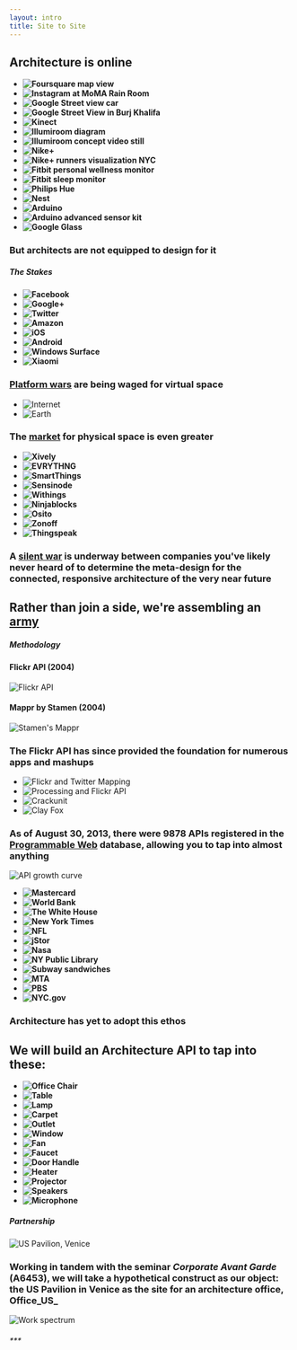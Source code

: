 ```yaml
---
layout: intro
title: Site to Site
---
```

## Architecture is online

*	__![Foursquare map view](http://s2.cdn.memeburn.com/wp-content/uploads/2012/06/New-Foursquare-Map.jpg)__
*	__![Instagram at MoMA Rain Room](http://24.media.tumblr.com/d3b5f277825c7e5d2779255c26bdfee4/tumblr_mox2yr0XcB1r1thfzo8_1280.jpg)__
*	__![Google Street view car](http://endthelie.com/wp-content/uploads/2012/05/Street-View-vehicle-Google.jpg)__
*	__![Google Street View in Burj Khalifa](http://9to5google.files.wordpress.com/2013/06/skyscraper.png?w=704&h=502)__
*	__![Kinect](http://www.extremetech.com/wp-content/uploads/2013/02/jackedkinectman.jpg)__
*	__![Illumiroom diagram](http://www.extremetech.com/wp-content/uploads/2013/01/microsoft-immersive-display-patent.jpg)__
*	__![Illumiroom concept video still](http://i2.cdnds.net/13/02/618x347/gaming-microsoft-illumi-room-concept-video-still.jpg)__
*	__![Nike+](http://cdn2.ubergizmo.com/wp-content/uploads/2013/01/Nike.jpg)__
*	__![Nike+ runners visualization NYC](http://www.fastcodesign.com/multisite_files/codesign/imagecache/inline-large/post-inline/Nike-Run-Map-1.jpg)__
*	__![Fitbit personal wellness monitor](http://www.healthyobsessions.net/wp-content/uploads/2010/12/fitbit-personal-wellness-monitor-xl.jpg)__
*	__![Fitbit sleep monitor](http://www.2wired2tired.com/wp-content/uploads/2013/03/Fitbit-Sleep.jpg)__
*	__![Philips Hue](http://cdn.macrumors.com/article-new/2013/05/philips_hue_starter_pack_iphone.jpg)__
*	__![Nest](http://cdn.macrumors.com/article-new/2012/05/nest_thermostat_iphone_app.jpg)__
*	__![Arduino](http://www.liquidware.com/system/0000/3648/Arduino_Uno_Angle.jpg)__
*	__![Arduino advanced sensor kit](http://www.dfrobot.com/image/cache/data/KIT0011/kit0011-600x600.jpg)__
*	__![Google Glass](http://www.droid-life.com/wp-content/uploads/2013/04/google-glass1.jpg)__


### But architects are not equipped to design for it

##### The Stakes

*	__![Facebook](http://www.webplatform.org/stewards/facebook/facebook_logo.png)__
*	__![Google+](http://www.n3rdabl3.co.uk/wp-content/uploads/2013/05/Google-Plus-Logo.png)__
*	__![Twitter](http://cdn.skattertech.com/files/2011/05/twitter-logo.jpg)__
*	__![Amazon](http://www.toxel.com/wp-content/uploads/2010/06/logo04.jpg)__
*	__![iOS](http://readingonscreen.files.wordpress.com/2013/04/ios-logo.jpg?w=750)__
*	__![Android](http://images.wallstcheatsheet.com/wp-content/uploads/2012/05/android-logo-white.png)__
*	__![Windows Surface](http://www.telos.com/emerging-technologies/capabilities/images/Microsoft-Surface-Logo.jpg)__
*	__![Xiaomi](http://androidspin.com/wp-content/uploads/2012/10/MIUIEs-Logo.png)__

### [Platform wars](http://techcrunch.com/2013/03/09/bring-on-the-platform-wars/) are being waged for virtual space


*	![Internet](https://raw.github.com/site2site/site2site.github.io/master/images/introduction/imageOfTheInternet.png)
*	![Earth](https://raw.github.com/site2site/site2site.github.io/master/images/introduction/blueMarble-Earth_650px.png)

### The [market](http://postscapes.com/internet-of-things-market-size) for physical space is even greater


*	__![Xively](http://blog.logmein.com/wp-content/uploads/2013/07/xively-logo-rgb-bluebg.png)__
*	__![EVRYTHNG](http://www.evrythng.com/wp-content/themes/evrytheme/img/logo.png)__
*	__![SmartThings](http://minnov8.com/site/wp-content/uploads/2013/03/smartthings-logo.jpg)__
*	__![Sensinode](https://partner.m2m.telekom.com/upload/CompanyImages/Sensinode%20Logo_344.jpg)__
*	__![Withings](http://tactiosoft.com/wp-content/uploads/2013/04/partners_withings.png)__
*	__![Ninjablocks](http://new.ninjablocks.com/media/logo_thumb.png)__
*	__![Osito](http://www.getosito.com/downloads/Osito.Logo.Stacked.png)__
*	__![Zonoff](https://si0.twimg.com/profile_images/1408173359/zonoff_cyan_on_square_480_px.jpg)__
*	__![Thingspeak](http://iobridge.com/technology/thingspeak/ThingSpeak_Logo.jpg)__



### A [silent war](http://www.wired.com/gadgetlab/2013/05/internet-of-things/) is underway between companies you've likely never heard of to determine the meta-design for the connected, responsive architecture of the very near future

## Rather than join a side, we're assembling an [army](https://github.com/organizations/site2site)


##### Methodology


#### Flickr API (2004)  
![Flickr API](http://img.clickonf5.org/it/HowToCreateAPIForFlickrAccountsToSharePi_D24B/flickr_api_request.gif)


#### Mappr by Stamen (2004)
![Stamen's Mappr](http://stamen.com/files/route66.jpg)


### The Flickr API has since provided the foundation for numerous apps and mashups

*	![Flickr and Twitter Mapping](http://farm7.static.flickr.com/6023/5912385701_470d2b97ac.jpg)
*	![Processing and Flickr API](http://api.ning.com/files/6CGVPUR09zgWHqiBzFexcLWniaxtO7kdN*YpTCHKGKCr3RmwcNRu-6xPcVkiKFEouiwzyK8n9fx0IuLilr2eaqPielQd2Uzf/flick13.png)
*	![Crackunit](http://www.crackunit.com/wp-content/uploads/2006/04/Picture%204.jpg)
*	![Clay Fox](http://www.clayfox.com/images/blog/flickrgraph.jpg)


### As of August 30, 2013, there were 9878 APIs registered in the [Programmable Web](http://www.programmableweb.com/) database, allowing you to tap into almost anything

![API growth curve](https://raw.github.com/site2site/site2site.github.io/master/images/introduction/API_GROWTH.png)


*	__![Mastercard](http://upload.wikimedia.org/wikipedia/en/b/b7/MasterCard_Logo.svg)__
*	__![World Bank](http://www.ranklogos.com/wp-content/uploads/2012/05/World-Bank-logo.jpg)__
*	__![The White House](http://www.concordia.lib.la.us/images/Links/the%20white%20house.jpg)__
*	__![New York Times](http://breadandwinechicago.com/wordpress/wp-content/uploads/2011/06/nytLogo.jpg)__
*	__![NFL](http://www.thebloggerconnection.com/wp-content/uploads/2012/09/nfl-logo.gif)__
*	__![jStor](http://blogs.warwick.ac.uk/images/libraryartsnews/2009/07/14/jstor_logo.jpg?maxWidth=500)__
*	__![Nasa](http://upload.wikimedia.org/wikipedia/commons/2/25/Nasa-logo.gif)__
*	__![NY Public Library](http://2.bp.blogspot.com/_6Y672X_Bfv0/TIYmsWqwxII/AAAAAAAAAVo/9V9nVlRRXr4/s320/NYPL_logo1_black_pos.JPG)__
*	__![Subway sandwiches](http://lonelyconservative.com/wp-content/uploads/2013/07/subway-logo-eat-fresh-2.jpg)__
*	__![MTA](http://statepolitics.lohudblogs.com/files/2011/12/mta-logo.jpg)__
*	__![PBS](http://www.nerdist.com/wp-content/uploads/2010/10/pbs_logo-365x300.jpg)__
*	__![NYC.gov](http://www.nyc.gov/html/misc/html/tour/images/NYCgov_logo.gif)__


### Architecture has yet to adopt this ethos


## We will build an Architecture API to tap into these:

*	__![Office Chair](https://rawgithub.com/site2site/site2site.github.io/master/images/introduction/office_chair.svg)__
*	__![Table](https://rawgithub.com/site2site/site2site.github.io/master/images/introduction/table.svg)__
*	__![Lamp](https://rawgithub.com/site2site/site2site.github.io/master/images/introduction/lamp.svg)__
*	__![Carpet](https://rawgithub.com/site2site/site2site.github.io/master/images/introduction/carpet.svg)__
*	__![Outlet](https://rawgithub.com/site2site/site2site.github.io/master/images/introduction/outlet.svg)__
*	__![Window](https://rawgithub.com/site2site/site2site.github.io/master/images/introduction/window.svg)__
*	__![Fan](https://rawgithub.com/site2site/site2site.github.io/master/images/introduction/fan.svg)__
*	__![Faucet](https://rawgithub.com/site2site/site2site.github.io/master/images/introduction/faucet.svg)__
*	__![Door Handle](https://rawgithub.com/site2site/site2site.github.io/master/images/introduction/door_handle.svg)__
*	__![Heater](https://rawgithub.com/site2site/site2site.github.io/master/images/introduction/heater.svg)__
*	__![Projector](https://rawgithub.com/site2site/site2site.github.io/master/images/introduction/projector.svg)__
*	__![Speakers](https://rawgithub.com/site2site/site2site.github.io/master/images/introduction/speakers.svg)__
*	__![Microphone](https://rawgithub.com/site2site/site2site.github.io/master/images/introduction/microphone.svg)__




##### Partnership

![US Pavilion, Venice](http://photos.state.gov/libraries/italy/164264/Images_001_001/20130123venice500x234.jpg)

### Working in tandem with the seminar _Corporate Avant Garde_ (A6453), we will take a hypothetical construct as our object: the US Pavilion in Venice as the site for an architecture office, Office_US_


![Work spectrum](https://raw.github.com/site2site/site2site.github.io/master/images/introduction/work_spectrum.png)







###### \*\*\*
